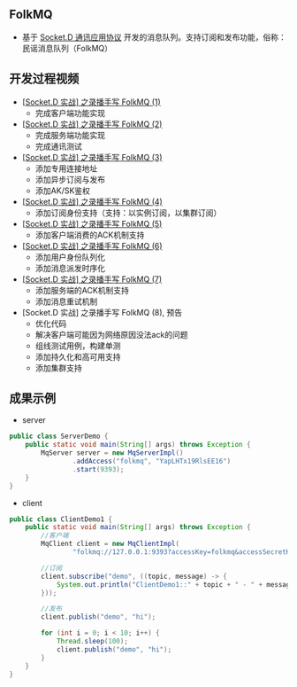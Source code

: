 ## FolkMQ

* 基于 [Socket.D 通讯应用协议](https://gitee.com/noear/socketd) 开发的消息队列。支持订阅和发布功能，俗称：民谣消息队列（FolkMQ）

## 开发过程视频

* [[Socket.D 实战] 之录播手写 FolkMQ (1)](https://www.bilibili.com/video/BV1dj411j7PQ/)
  * 完成客户端功能实现
* [[Socket.D 实战] 之录播手写 FolkMQ (2)](https://www.bilibili.com/video/BV1EC4y177sb/)
  * 完成服务端功能实现
  * 完成通讯测试
* [[Socket.D 实战] 之录播手写 FolkMQ (3)](https://www.bilibili.com/video/BV11v411c7kJ/)
  * 添加专用连接地址
  * 添加异步订阅与发布
  * 添加AK/SK鉴权
* [[Socket.D 实战] 之录播手写 FolkMQ (4)](https://www.bilibili.com/video/BV1oc41167DY/)
  * 添加订阅身份支持（支持：以实例订阅，以集群订阅）
* [[Socket.D 实战] 之录播手写 FolkMQ (5)](https://www.bilibili.com/video/BV1zc41167Uj/)
  * 添加客户端消费的ACK机制支持
* [[Socket.D 实战] 之录播手写 FolkMQ (6)](https://www.bilibili.com/video/BV1pe411f7BX/)
  * 添加用户身份队列化
  * 添加消息派发时序化
* [[Socket.D 实战] 之录播手写 FolkMQ (7)](https://www.bilibili.com/video/BV1iM411Z7cu/)
  * 添加服务端的ACK机制支持
  * 添加消息重试机制
* [Socket.D 实战] 之录播手写 FolkMQ (8), 预告
  * 优化代码
  * 解决客户端可能因为网络原因没法ack的问题
  * 组线测试用例，构建单测
  * 添加持久化和高可用支持
  * 添加集群支持

## 成果示例

* server

```java
public class ServerDemo {
    public static void main(String[] args) throws Exception {
        MqServer server = new MqServerImpl()
                .addAccess("folkmq", "YapLHTx19RlsEE16")
                .start(9393);
    }
}
```

* client

```java
public class ClientDemo1 {
    public static void main(String[] args) throws Exception {
        //客户端
        MqClient client = new MqClientImpl(
                "folkmq://127.0.0.1:9393?accessKey=folkmq&accessSecretKey=YapLHTx19RlsEE16");

        //订阅
        client.subscribe("demo", ((topic, message) -> {
            System.out.println("ClientDemo1::" + topic + " - " + message);
        }));

        //发布
        client.publish("demo", "hi");

        for (int i = 0; i < 10; i++) {
            Thread.sleep(100);
            client.publish("demo", "hi");
        }
    }
}
```

